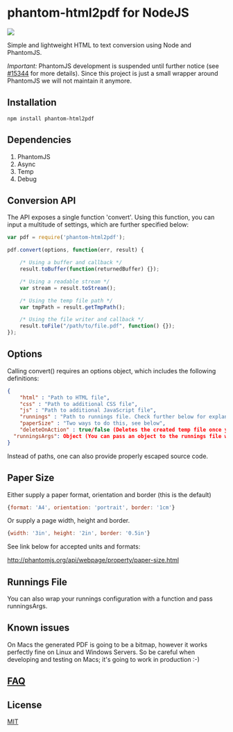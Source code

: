 # phantom-html2pdf for NodeJS

<a href="https://travis-ci.org/bauhausjs/phantom-html2pdf"><img src="https://travis-ci.org/bauhausjs/phantom-html2pdf.svg"/></a>

Simple and lightweight HTML to text conversion using Node and PhantomJS.

*Important:* PhantomJS development is suspended until further notice (see [#15344](https://github.com/ariya/phantomjs/issues/15344) for more details). Since this project is just a small wrapper around PhantomJS we will not maintain it anymore.

## Installation

````
npm install phantom-html2pdf
````

## Dependencies

1. PhantomJS
2. Async
3. Temp
4. Debug

## Conversion API

The API exposes a single function 'convert'. Using this function, you can input a multitude of settings, which are further specified below:

```` javascript
var pdf = require('phantom-html2pdf');

pdf.convert(options, function(err, result) {

	/* Using a buffer and callback */
	result.toBuffer(function(returnedBuffer) {});

	/* Using a readable stream */
	var stream = result.toStream();

	/* Using the temp file path */
	var tmpPath = result.getTmpPath();

	/* Using the file writer and callback */
	result.toFile("/path/to/file.pdf", function() {});
});
````

## Options

Calling convert() requires an options object, which includes the following definitions:

```` json
{
	"html" : "Path to HTML file",
	"css" : "Path to additional CSS file",
	"js" : "Path to additional JavaScript file",
	"runnings" : "Path to runnings file. Check further below for explanation.",
	"paperSize" : "Two ways to do this, see below",
	"deleteOnAction" : true/false (Deletes the created temp file once you access it via toBuffer() or toFile()),
  "runningsArgs": Object (You can pass an object to the runnings file when you have wrapped it with a function)
}
````

Instead of paths, one can also provide properly escaped source code.

## Paper Size

Either supply a paper format, orientation and border (this is the default)
```` javascript
{format: 'A4', orientation: 'portrait', border: '1cm'}
````
Or supply a page width, height and border.
```` javascript
{width: '3in', height: '2in', border: '0.5in'}
````

See link below for accepted units and formats:

http://phantomjs.org/api/webpage/property/paper-size.html

## Runnings File

You can also wrap your runnings configuration with a function and pass runningsArgs.

## Known issues

On Macs the generated PDF is going to be a bitmap, however it works perfectly fine on Linux and Windows Servers.
So be careful when developing and testing on Macs; it's going to work in production :-)

## [FAQ](FAQ.md)

## License

[MIT](LICENSE)

